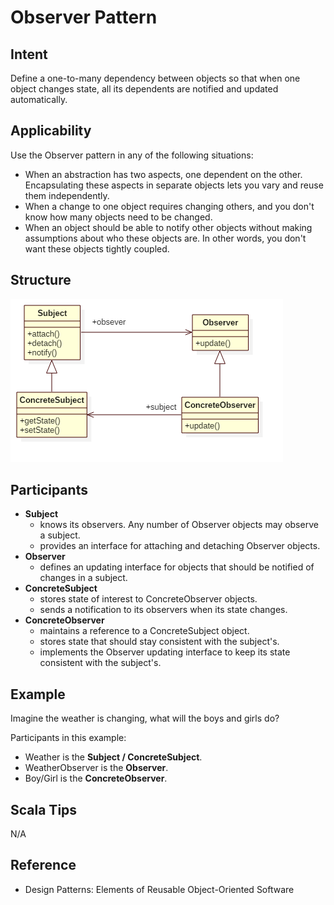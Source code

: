 # Observer Pattern


## Intent
Define a one-to-many dependency between objects so that when one object changes
state, all its dependents are notified and updated automatically.


## Applicability
Use the Observer pattern in any of the following situations:
* When an abstraction has two aspects, one dependent on the other. Encapsulating these aspects in separate objects lets you vary and reuse them independently.
* When a change to one object requires changing others, and you don't know how many objects need to be changed.
* When an object should be able to notify other objects without making assumptions about who these objects are. In other words, you don't want these objects tightly coupled.


## Structure
![observer](./etc/observer.png)


## Participants
* **Subject**
    - knows its observers. Any number of Observer objects may observe a subject.
    - provides an interface for attaching and detaching Observer objects.
* **Observer**
    - defines an updating interface for objects that should be notified of changes in a subject.
* **ConcreteSubject**
    - stores state of interest to ConcreteObserver objects.
    - sends a notification to its observers when its state changes.
* **ConcreteObserver**
    - maintains a reference to a ConcreteSubject object.
    - stores state that should stay consistent with the subject's.
    - implements the Observer updating interface to keep its state consistent with the subject's.


## Example
Imagine the weather is changing, what will the boys and girls do?

Participants in this example:
* Weather is the **Subject / ConcreteSubject**.
* WeatherObserver is the **Observer**.
* Boy/Girl is the **ConcreteObserver**.


## Scala Tips
N/A


## Reference
* Design Patterns: Elements of Reusable Object-Oriented Software

